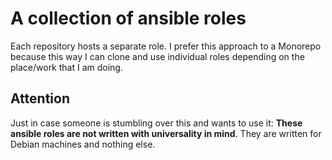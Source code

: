# A collection of ansible roles

Each repository hosts a separate role. I prefer this approach to a Monorepo because this way I can clone and use individual roles depending on the place/work that I am doing.

## Attention
Just in case someone is stumbling over this and wants to use it: **These ansible roles are not written with universality in mind**. They are written for Debian machines and nothing else.
